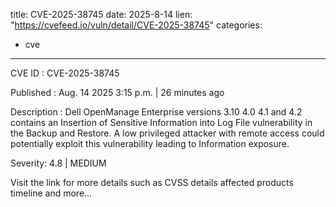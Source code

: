  
title: CVE-2025-38745
date: 2025-8-14
lien: "https://cvefeed.io/vuln/detail/CVE-2025-38745"
categories:
  - cve
---

CVE ID : CVE-2025-38745

Published :  Aug. 14
2025
3:15 p.m. | 26 minutes ago

Description : Dell OpenManage Enterprise
versions 3.10
4.0
4.1
and 4.2
contains an Insertion of Sensitive Information into Log File vulnerability in the Backup and Restore. A low privileged attacker with remote access could potentially exploit this vulnerability
leading to Information exposure.

Severity: 4.8 | MEDIUM

Visit the link for more details
such as CVSS details
affected products
timeline
and more...
